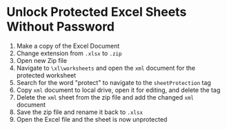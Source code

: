 # Unlock Protected Excel Sheets Without Password

1. Make a copy of the Excel Document
1. Change extension from `.xlsx` to `.zip`
1. Open new Zip file
1. Navigate to `\xl\worksheets` and open the `xml` document for the
   protected worksheet
1. Search for the word "protect" to navigate to the `sheetProtection`
   tag
1. Copy `xml` document to local drive, open it for editing, and delete the
   tag
1. Delete the `xml` sheet from the zip file and add the changed `xml`
   document
1. Save the zip file and rename it back to `.xlsx`
1. Open the Excel file and the sheet is now unprotected
